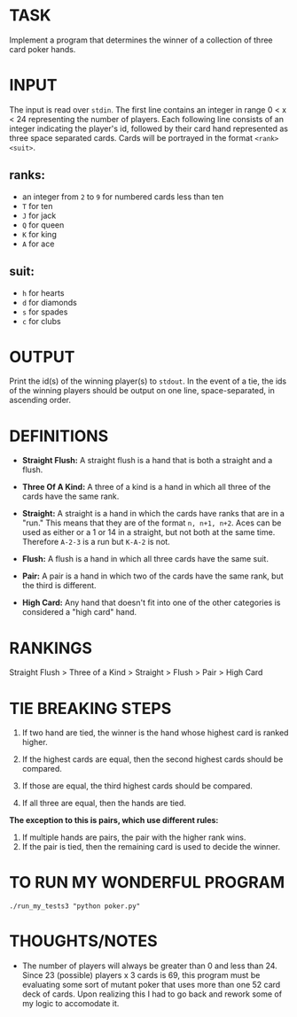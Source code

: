 # TASK

Implement a program that determines the winner of a collection of three card poker hands.

# INPUT

The input is read over `stdin`.
The first line contains an integer in range 0 < x < 24 representing the number of players. Each following line consists of an integer indicating the player's id, followed by their card hand represented as three space separated cards. Cards will be portrayed in the format `<rank><suit>`.

ranks:
-
* an integer from `2` to `9` for numbered cards less than ten
* `T` for ten
* `J` for jack
* `Q` for queen
* `K` for king
* `A` for ace

suit:
-
* `h` for hearts
* `d` for diamonds
* `s` for spades
* `c` for clubs

# OUTPUT

Print the id(s) of the winning player(s) to `stdout`. In the event of a tie, the ids of the winning players should be output on one line, space-separated, in ascending order.


# DEFINITIONS

* **Straight Flush:** A straight flush is a hand that is both a straight and a flush.

* **Three Of A Kind:** A three of a kind is a hand in which all three of the cards have the same rank.

* **Straight:** A straight is a hand in which the cards have ranks that are in a "run." This means that they are of the format `n, n+1, n+2`. Aces can be used as either or a 1 or 14 in a straight, but not both at the same time. Therefore `A-2-3` is a run but `K-A-2` is not.

* **Flush:** A flush is a hand in which all three cards have the same suit.

* **Pair:** A pair is a hand in which two of the cards have the same rank, but the third is different.

* **High Card:** Any hand that doesn't fit into one of the other categories is considered a "high card" hand.

# RANKINGS

Straight Flush > Three of a Kind > Straight > Flush > Pair > High Card


# TIE BREAKING STEPS

1. If two hand are tied, the winner is the hand whose highest card is ranked higher.

2. If the highest cards are equal, then the second highest cards should be compared.

3. If those are equal, the third highest cards should be compared.

4. If all three are equal, then the hands are tied.

**The exception to this is pairs, which use different rules:**

1. If multiple hands are pairs, the pair with the higher rank wins.
2.  If the pair is tied, then the remaining card is used to decide the winner.


# TO RUN MY WONDERFUL PROGRAM

```
./run_my_tests3 "python poker.py"
```


# THOUGHTS/NOTES


* The number of players will always be greater than 0 and less than 24. Since 23 (possible) players x 3 cards is 69, this program must be evaluating some sort of mutant poker that uses more than one 52 card deck of cards. Upon realizing this I had to go back and rework some of my logic to accomodate it.
